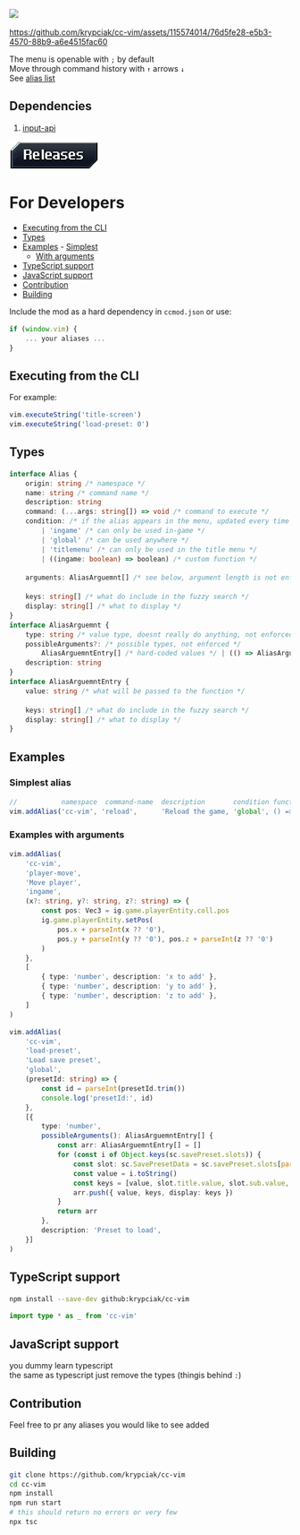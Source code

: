 <!-- markdownlint-disable MD013 MD024 MD001 MD045 -->

[![](https://tokei.rs/b1/github/krypciak/cc-vim?type=typescript&label=TypeScript&style=flat)](https://github.com/krypciak/cc-vim)

https://github.com/krypciak/cc-vim/assets/115574014/76d5fe28-e5b3-4570-88b9-a6e4515fac60

The menu is openable with `;` by default  
Move through command history with `↑` arrows `↓`  
See [alias list](ALIASES.md)

## Dependencies

1. [input-api](https://github.com/CCDirectLink/input-api)

[![Realeses](https://github.com/CCDirectLink/organization/blob/master/assets/badges/releases%402x.png)](https://github.com/krypciak/cc-vim/releases/)

# For Developers

- [Executing from the CLI](#executing-from-the-cli)
- [Types](#types)
- [Examples](#examples) - [Simplest](#simplest-alias)
    - [With arguments](#examples-with-arguments)
- [TypeScript support](#typescript-support)
- [JavaScript support](#javascript-support)
- [Contribution](#contribution)
- [Building](#building)

Include the mod as a hard dependency in `ccmod.json` or use:

```ts
if (window.vim) {
	... your aliases ...
}
```

## Executing from the CLI

For example:

```ts
vim.executeString('title-screen')
vim.executeString('load-preset: 0')
```

## Types

```ts
interface Alias {
    origin: string /* namespace */
    name: string /* command name */
    description: string
    command: (...args: string[]) => void /* command to execute */
    condition: /* if the alias appears in the menu, updated every time the menu is shown */
        | 'ingame' /* can only be used in-game */
        | 'global' /* can be used anywhere */
        | 'titlemenu' /* can only be used in the title menu */
        | ((ingame: boolean) => boolean) /* custom function */

    arguments: AliasArguemnt[] /* see below, argument length is not enforced */

    keys: string[] /* what do include in the fuzzy search */
    display: string[] /* what to display */
}
interface AliasArguemnt {
    type: string /* value type, doesnt really do anything, not enforced */
    possibleArguments?: /* possible types, not enforced */
        AliasArguemntEntry[] /* hard-coded values */ | (() => AliasArguemntEntry[]) /* custom function, run every time the possible values list is shown */
    description: string
}
interface AliasArguemntEntry {
    value: string /* what will be passed to the function */

    keys: string[] /* what do include in the fuzzy search */
    display: string[] /* what to display */
}
```

## Examples

### Simplest alias

```ts
//           namespace  command-name  description       condition function
vim.addAlias('cc-vim', 'reload',      'Reload the game, 'global', () => { window.location.reload() })
```

### Examples with arguments

```ts
vim.addAlias(
    'cc-vim',
    'player-move',
    'Move player',
    'ingame',
    (x?: string, y?: string, z?: string) => {
        const pos: Vec3 = ig.game.playerEntity.coll.pos
        ig.game.playerEntity.setPos(
            pos.x + parseInt(x ?? '0'),
            pos.y + parseInt(y ?? '0'), pos.z + parseInt(z ?? '0')
        )
    },
    [
        { type: 'number', description: 'x to add' },
        { type: 'number', description: 'y to add' },
        { type: 'number', description: 'z to add' },
    ]
)
```

```ts
vim.addAlias(
    'cc-vim',
    'load-preset',
    'Load save preset',
    'global',
    (presetId: string) => {
        const id = parseInt(presetId.trim())
        console.log('presetId:', id)
    },
    [{
        type: 'number',
        possibleArguments(): AliasArguemntEntry[] {
            const arr: AliasArguemntEntry[] = []
            for (const i of Object.keys(sc.savePreset.slots)) {
                const slot: sc.SavePresetData = sc.savePreset.slots[parseInt(i)]
                const value = i.toString()
                const keys = [value, slot.title.value, slot.sub.value, slot.path]
                arr.push({ value, keys, display: keys })
            }
            return arr
        },
        description: 'Preset to load',
    }]
)
```

## TypeScript support

```bash
npm install --save-dev github:krypciak/cc-vim
```

```ts
import type * as _ from 'cc-vim'
```

## JavaScript support

you dummy learn typescript  
the same as typescript just remove the types (thingis behind `:`)

## Contribution

Feel free to pr any aliases you would like to see added

## Building

```bash
git clone https://github.com/krypciak/cc-vim
cd cc-vim
npm install
npm run start
# this should return no errors or very few
npx tsc
```

